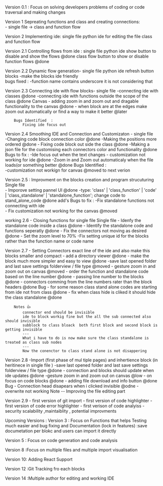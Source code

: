 



Version 0.1 : Focus on  solving developers problems of coding or code traversal and making changes 

Version 1 Sepreating functions and class and creating connections:  
        - single file -> class and function flow 

Version 2 Implementing ide: 
        single file 
        python ide for editing the file 
        class and function flow 

Version 2.1  Controlling flows from  ide :
        single file 
        python ide 
            show button to disable and show the flows  @done
        class flow 
            button to show or disable function flows   @done 

Version 2.2 Dynamic flow generation-
        single file 
        python ide 
            refresh button
        blocks 
            -make the blocks ide friendly           
        bugs fixed :
            -function name contains underscore it is not considering that

Version 2.3 Connecting ide with flow blocks-
        single file 
        -connecting ide with classes  @done
        -connecting ide with functions outside the scope of the class  @done
        Canvas 
            - adding zoom in and zoom out and dragable functionality to the canvas  @done
            - when block are at the edges make zoom out automatically or find a way to make it better @later  
            
        Bugs Identified  : 
            Fixing ide focus out  



Version 2.4 Smoothing IDE  and Connection  and Customizaton -
        single file  
        -Changing code block connection color  @done
        -Making the positions more ordered  @done
        - Fixing code block out side the class  @done
        -Making a json file for the customising each connectors color and functionality   @done
        Bugs to fix : 
            -Ide focus out when the text changes 
            - customization not working for ide @done 
            -Zoom in and Zoom out automaticaly when the file loads(or something better @done
        Bugs Identified  :  
            -customization not workign for canvas @moved to next verion


Version  2.5 : Improvment on the blocks creation and program strucuturing 
        Single file  
        - Imporove setting pannel UI  @done
        -type: 'class' | 'class_function' | 'code' | 'class_standalone' | 'standalone_function'; change code to stand_alone_code @done
        add's
        Bugs to fix : 
            -Fix standalone functions not connecting with ide  
            - Fix customization not working for the canvas  @moved 


working 2.6 - Closing functions for single file 
        Single file 
        - Idenfy the standalone code inside a class 
            @done
        - Identify the standalone code and functions seperatly  @done
        - Fix the connectors not moving as desired  @done
        - Set the zoom level to 70% 
        -Fix setting unique id for the blocks rather than the function name or code name



Version 2.7 - Setting Connectors exact line of the ide  and also make this blocks smaller and compact 
            - add a directory viewer  @done 
            - make the block much more simpler and easy to view @done
            -save last opened folder and last save settings folderview / file type @moved
            - gesture zoom in and zoom out on canvas @moved
            - order the function and standalone code based on the line number  @done
            - passing line number to the blocks @done 
            - connectors comming from the line numbers rater than the block headers @done
            Bug 
            - for some reason  class stand alone codes are starting from ide not from class  @done
            - fix when class hide is cliked it should hide the class standalone @done
           

        Notes 👍
            connector end should be invisible 
            ide to block workig fine but the all the sub connected also should invisible 
            subblock to class bloack  both first block and second block is getting invisible
            ---
            What i have to do is now make sure the class standalone is treated as class sub nodes 
            ---
            Now the conenctor to class stand alone is not disappering





Version 2.8 -Import (first phase of mul tiple pages) and inhertience  block (in heritinece in single file )
            -save last opened folder and last save settings folderview / file type @done
            - connection and blocks should update when ide updates    @done
            -gesture zoom in and zoom out on canvas  @low
            - on focus on code blocks @done 
            - adding file download and info button @done
            Bug
                - Connection head disapears when i clicked invisible @odne
                - overwrite not working
            Note 
            -- Improving the  file editing part 

Version 2.9 
        - first version of git import 
        - first version of code highlighter 
        - first version of code error highlighter 
        - first verison of code analyiss 
            -security scalability ,maintaiblity , potential improvments


Upcoming Versions : 
Version 3 : Focus on Functions that helps Testing much easier and bug fixing  and Documentation (lock in features)
        :save documetation per blokc and users can import it directly

Version 5 : Focus on code generation and code analysis 

Version 8 :Focus on multiple files and  multiple import visualisation

Version 10: Adding React Support


Version 12 :Git Tracking fro each blocks

Version 14 :Multiple author for editing and working IDE  



